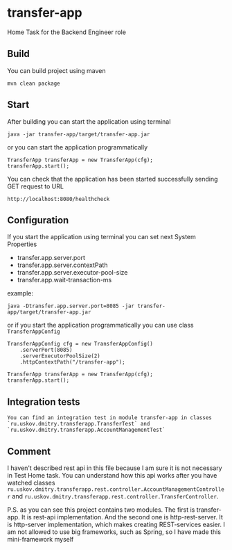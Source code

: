 # transfer-app
Home Task for the Backend Engineer role

## Build

You can build project using maven

    mvn clean package


## Start
After building you can start the application using terminal

    java -jar transfer-app/target/transfer-app.jar

or you can start the application programmatically

    
    TransferApp transferApp = new TransferApp(cfg);
    transferApp.start();
    
You can check that the application has been started successfully sending GET request to URL

   
    http://localhost:8080/healthcheck

## Configuration

If you start the application using terminal you can set next System Properties
* transfer.app.server.port
* transfer.app.server.contextPath
* transfer.app.server.executor-pool-size
* transfer.app.wait-transaction-ms

example:
    
    java -Dtransfer.app.server.port=8085 -jar transfer-app/target/transfer-app.jar 

or if you start the application programmatically you can use class `TransferAppConfig`

    TransferAppConfig cfg = new TransferAppConfig()
        .serverPort(8085)
        .serverExecutorPoolSize(2)
        .httpContextPath("/transfer-app");
        
    TransferApp transferApp = new TransferApp(cfg);
    transferApp.start();
    
## Integration tests

    You can find an integration test in module transfer-app in classes `ru.uskov.dmitry.transferapp.TransferTest` and `ru.uskov.dmitry.transferapp.AccountManagementTest`

## Comment
I haven't described rest api in this file because I am sure it is not necessary in Test Home task. You can understand how this api works after you have watched classes 
`ru.uskov.dmitry.transferapp.rest.controller.AccountManagementController` and `ru.uskov.dmitry.transferapp.rest.controller.TransferController`.
    
P.S. as you can see this project contains two modules. The first is transfer-app. It is rest-api implementation. And the second one is http-rest-server. 
It is http-server implementation, which makes creating REST-services easier. I am not allowed to use big frameworks, such as Spring, so I have made this mini-framework myself